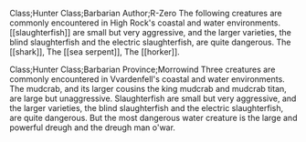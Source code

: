 Class;Hunter Class;Barbarian Author;R-Zero
The following creatures are commonly encountered in High Rock's coastal and water environments. [[slaughterfish]] are small but very aggressive, and the larger varieties, the blind slaughterfish and the electric slaughterfish, are quite dangerous. The [[shark]], The [[sea serpent]], The [[horker]].

Class;Hunter Class;Barbarian Province;Morrowind
Three creatures are commonly encountered in Vvardenfell's coastal and water environments. The mudcrab, and its larger cousins the king mudcrab and mudcrab titan, are large but unaggressive. Slaughterfish are small but very aggressive, and the larger varieties, the blind slaughterfish and the electric slaughterfish, are quite dangerous. But the most dangerous water creature is the large and powerful dreugh and the dreugh man o'war.